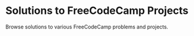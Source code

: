 # Solutions to FreeCodeCamp Projects

Browse solutions to various FreeCodeCamp problems and projects.
